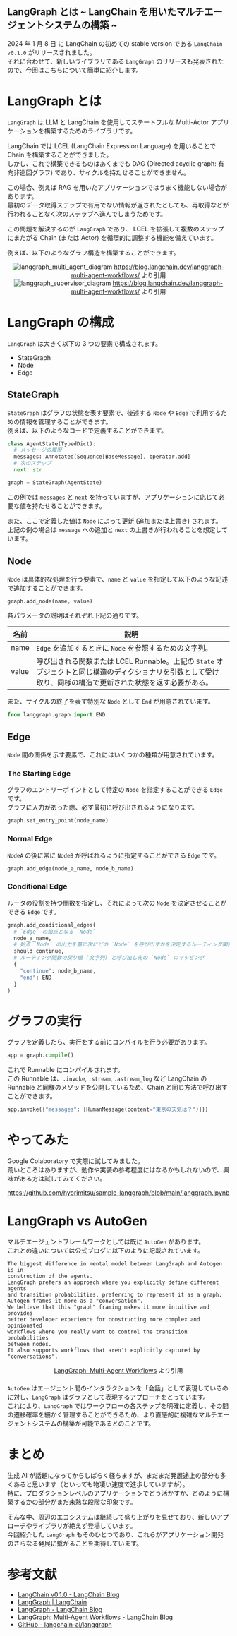 LangGraph とは ~ LangChain を用いたマルチエージェントシステムの構築 ~
---

2024 年 1 月 8 日 に LangChain の初めての stable version である `LangChain v0.1.0` がリリースされました。  
それに合わせて、新しいライブラリである `LangGraph` のリリースも発表されたので、今回はこちらについて簡単に紹介します。

# LangGraph とは

`LangGraph` は LLM と LangChain を使用してステートフルな Multi-Actor アプリケーションを構築するためのライブラリです。

LangChain では LCEL (LangChain Expression Language) を用いることで Chain を構築することができました。  
しかし、これで構築できるものはあくまでも DAG (Directed acyclic graph: 有向非巡回グラフ) であり、サイクルを持たせることができません。

この場合、例えば RAG を用いたアプリケーションではうまく機能しない場合があります。  
最初のデータ取得ステップで有用でない情報が返されたとしても、再取得などが行われることなく次のステップへ進んでしまうためです。

この問題を解決するのが `LangGraph` であり、 LCEL を拡張して複数のステップにまたがる Chain (または Actor) を循環的に調整する機能を備えています。

例えば、以下のようなグラフ構造を構築することができます。

<div style="text-align:center">
  <img src="https://github.com/hyorimitsu/tech-talk/blob/main/2024/0205_LangGraph/img/langgraph_multi_agent_diagram.png?raw=true" alt="langgraph_multi_agent_diagram" />
  <a href="https://blog.langchain.dev/langgraph-multi-agent-workflows/" target="_blank">https://blog.langchain.dev/langgraph-multi-agent-workflows/</a> より引用
</div>
<div style="text-align:center">
  <img src="https://github.com/hyorimitsu/tech-talk/blob/main/2024/0205_LangGraph/img/langgraph_supervisor_diagram.png?raw=true" alt="langgraph_supervisor_diagram" />
  <a href="https://blog.langchain.dev/langgraph-multi-agent-workflows/" target="_blank">https://blog.langchain.dev/langgraph-multi-agent-workflows/</a> より引用
</div>

# LangGraph の構成

`LangGraph` は大きく以下の 3 つの要素で構成されます。

- StateGraph
- Node
- Edge

## StateGraph

`StateGraph` はグラフの状態を表す要素で、後述する `Node` や `Edge` で利用するための情報を管理することができます。  
例えば、以下のようなコードで定義することができます。  

```python
class AgentState(TypedDict):
  # メッセージの履歴
  messages: Annotated[Sequence[BaseMessage], operator.add]
  # 次のステップ
  next: str

graph = StateGraph(AgentState)
```

この例では `messages` と `next` を持っていますが、アプリケーションに応じて必要な値を持たせることができます。

また、ここで定義した値は `Node` によって更新 (追加または上書き) されます。  
上記の例の場合は `message` への追加と `next` の上書きが行われることを想定しています。

## Node

`Node` は具体的な処理を行う要素で、`name` と `value` を指定して以下のような記述で追加することができます。

```python
graph.add_node(name, value)
```

各パラメータの説明はそれぞれ下記の通りです。

| 名前 | 説明 |
| --- | --- |
| name | `Edge` を追加するときに `Node` を参照するための文字列。 |
| value | 呼び出される関数または LCEL Runnable。上記の `State` オブジェクトと同じ構造のディクショナリを引数として受け取り、同様の構造で更新された状態を返す必要がある。 |

また、サイクルの終了を表す特別な `Node` として `End` が用意されています。

```python
from langgraph.graph import END
```

## Edge

`Node` 間の関係を示す要素で、これにはいくつかの種類が用意されています。

### The Starting Edge

グラフのエントリーポイントとして特定の `Node` を指定することができる `Edge` です。  
グラフに入力があった際、必ず最初に呼び出されるようになります。

```python
graph.set_entry_point(node_name)
```

### Normal Edge

`NodeA` の後に常に `NodeB` が呼ばれるように指定することができる `Edge` です。

```python
graph.add_edge(node_a_name, node_b_name)
```

### Conditional Edge

ルータの役割を持つ関数を指定し、それによって次の `Node` を決定させることができる `Edge` です。

```python
graph.add_conditional_edges(
  # `Edge` の始点となる `Node`
  node_a_name,
  # 始点 `Node` の出力を基に次にどの `Node` を呼び出すかを決定するルーティング関数
  should_continue,
  # ルーティング関数の戻り値 (文字列) と呼び出し先の `Node` のマッピング
  {
    "continue": node_b_name,
    "end": END
  }
)
```

# グラフの実行

グラフを定義したら、実行をする前にコンパイルを行う必要があります。

```python
app = graph.compile()
```

これで Runnable にコンパイルされます。  
この Runnable は、`.invoke`, `.stream`, `.astream_log` など LangChain の Runnable と同様のメソッドを公開しているため、Chain と同じ方法で呼び出すことができます。

```python
app.invoke({"messages": [HumanMessage(content="東京の天気は？")]})
```

# やってみた

Google Colaboratory で実際に試してみました。  
荒いところはありますが、動作や実装の参考程度にはなるかもしれないので、興味がある方は試してみてください。

https://github.com/hyorimitsu/sample-langgraph/blob/main/langgraph.ipynb

# LangGraph vs AutoGen

マルチエージェントフレームワークとしては既に `AutoGen` があります。  
これとの違いについては公式ブログに以下のように記載されています。

```
The biggest difference in mental model between LangGraph and Autogen is in 
construction of the agents.
LangGraph prefers an approach where you explicitly define different agents 
and transition probabilities, preferring to represent it as a graph.
Autogen frames it more as a "conversation".
We believe that this "graph" framing makes it more intuitive and provides 
better developer experience for constructing more complex and opinionated 
workflows where you really want to control the transition probabilities 
between nodes.
It also supports workflows that aren't explicitly captured by "conversations".
```
<div style="text-align: center; margin-bottom: 20px;">
    <a href="https://blog.langchain.dev/langgraph-multi-agent-workflows/" target="_blank">LangGraph: Multi-Agent Workflows</a> より引用
</div>

`AutoGen` はエージェント間のインタラクションを「会話」として表現しているのに対し、`LangGraph` はグラフとして表現するアプローチをとっています。  
これにより、`LangGraph` ではワークフローの各ステップを明確に定義し、その間の遷移確率を細かく管理することができるため、より直感的に複雑なマルチエージェントシステムの構築が可能であるとのことです。

# まとめ

生成 AI が話題になってからしばらく経ちますが、まだまだ発展途上の部分も多くあると思います（といっても物凄い速度で進歩していますが）。  
特に、プロダクションレベルのアプリケーションでどう活かすか、どのように構築するかの部分がまだ未熟な段階な印象です。

そんな中、周辺のエコシステムは継続して盛り上がりを見せており、新しいアプローチやライブラリが絶えず登場しています。  
今回紹介した `LangGraph` もそのひとつであり、これらがアプリケーション開発のさらなる発展に繋がることを期待しています。

# 参考文献

- [LangChain v0.1.0 - LangChain Blog](https://blog.langchain.dev/langchain-v0-1-0/)
- [LangGraph | LangChain](https://python.langchain.com/docs/langgraph)
- [LangGraph - LangChain Blog](https://blog.langchain.dev/langgraph/)
- [LangGraph: Multi-Agent Workflows - LangChain Blog](https://blog.langchain.dev/langgraph-multi-agent-workflows/)
- [GitHub - langchain-ai/langgraph](https://github.com/langchain-ai/langgraph)
